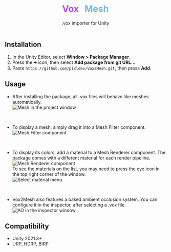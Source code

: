 <div align="center">
<h1><span style="color: #ac4cec;">Vox</span><span style="color: white;">2</span><span style="color: #6ebdee;">Mesh</span></h1>
<span>.vox importer for Unity</span>
</div>
<br/>

## Installation
1. In the Unity Editor, select **Window > Package Manager**.
2. Press the ➕ icon, then select **Add package from git URL...**
3. Paste `https://github.com/pixldev/Vox2Mesh.git`, then press **Add**.

## Usage
- After installing the package, all .vox files will behave like meshes automatically.  
![Mesh in the project window](https://user-images.githubusercontent.com/36799862/217020499-76210e18-afb4-44fc-aaca-bd7b4046e6e5.png)
<br/>

- To display a mesh, simply drag it into a Mesh Filter component.  
![Mesh Filter component](https://user-images.githubusercontent.com/36799862/217020520-51ad4a07-833f-444b-95c1-20709f92b9c2.png)
<br/>

- To display its colors, add a material to a Mesh Renderer component. The package comes with a different material for each render pipeline.  
![Mesh Renderer component](https://user-images.githubusercontent.com/36799862/217020539-f4f17628-f26f-4b94-8600-6bbdadb5b2be.png)  
To see the materials on the list, you may need to press the eye icon in the top right corner of the window.  
![Select material menu](https://user-images.githubusercontent.com/36799862/217020549-44cff390-4749-4424-bafc-25fbfcc76a5d.png)
<br/>

- Vox2Mesh also features a baked ambient occlusion system. You can configure it in the inspector, after selecting a .vox file.  
![AO in the inspector window](https://user-images.githubusercontent.com/36799862/217020558-5a0b5083-101a-4f16-ba85-2c5d02a7ff7d.png)

## Compatibility
- Unity 2021.3+
- URP, HDRP, BIRP

